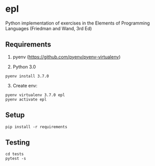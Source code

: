 # epl

Python implementation of exercises in the Elements of Programming Languages (Friedman and Wand, 3rd Ed)

## Requirements

1. pyenv (https://github.com/pyenv/pyenv-virtualenv)

2. Python 3.0

```
pyenv install 3.7.0
```

3. Create env:

```
pyenv virtualenv 3.7.0 epl
pyenv activate epl
```

## Setup

```
pip install -r requirements
```

## Testing

```
cd tests
pytest -s
```
